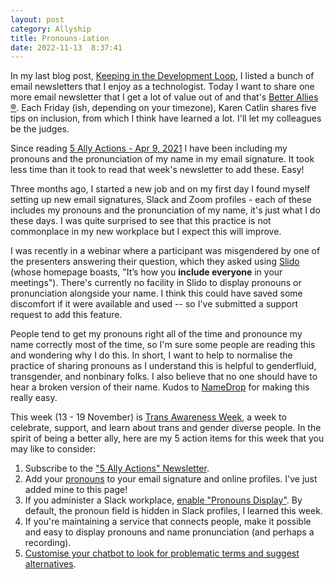 ```yaml
---
layout: post
category: Allyship
title: Pronouns-iation
date: 2022-11-13  8:37:41
---
```


In my last blog post, [Keeping in the Development
Loop](/blog/2022/08/04/keeping-in-the-development-loop/), I listed a bunch of
email newsletters that I enjoy as a technologist. Today I want to share one more
email newsletter that I get a lot of value out of and that's [Better Allies
&reg;](https://betterallies.com/more-content/). Each Friday (ish, depending on
your timezone), Karen Catlin shares five tips on inclusion, from which I think
have learned a lot. I'll let my colleagues be the judges.

Since reading [5 Ally Actions - Apr 9,
2021](https://us19.campaign-archive.com/?u=cc808df089bf312fc1a37916d&id=81fee06c2b)
I have been including my pronouns and the pronunciation of my name in my email
signature. It took less time than it took to read that week's newsletter to add
these. Easy!

Three months ago, I started a new job and on my first day I found myself setting
up new email signatures, Slack and Zoom profiles - each of these includes my
pronouns and the pronunciation of my name, it's just what I do these days. I was
quite surprised to see that this practice is not commonplace in my new workplace
but I expect this will improve.

I was recently in a webinar where a participant was misgendered by one of the
presenters answering their question, which they asked using
[Slido](https://www.slido.com/) (whose homepage boasts, "It’s how you **include
everyone** in your meetings"). There's currently no facility in Slido to display
pronouns or pronunciation alongside your name. I think this could have saved
some discomfort if it were available and used -- so I've submitted a support
request to add this feature.

People tend to get my pronouns right all of the time and pronounce my name
correctly most of the time, so I'm sure some people are reading this and
wondering why I do this. In short, I want to help to normalise the practice of
sharing pronouns as I understand this is helpful to genderfluid, transgender,
and nonbinary folks. I also believe that no one should have to hear a broken
version of their name. Kudos to [NameDrop](https://namedrop.io/) for making this
really easy.

This week (13 - 19 November) is [Trans Awareness
Week](https://www.minus18.org.au/campaigns/trans-awareness-week), a week to
celebrate, support, and learn about trans and gender diverse people. In the
spirit of being a better ally, here are my 5 action items for this week that you
may like to consider:

1. Subscribe to the ["5 Ally Actions" Newsletter](https://betterallies.us19.list-manage.com/subscribe?u=cc808df089bf312fc1a37916d&id=575137cdc6).
1. Add your
   [pronouns](https://www.minus18.org.au/campaigns/trans-awareness-week) to your
   email signature and online profiles. I've just added mine to this page!
1. If you administer a Slack workplace, [enable "Pronouns
   Display"](https://slack.com/help/articles/1500011115781). By default, the
   pronoun field is hidden in Slack profiles, I learned this week.
1. If you're maintaining a service that connects people, make it possible and
   easy to display pronouns and name pronunciation (and perhaps a recording).
1. [Customise your chatbot to look for problematic terms and suggest alternatives](https://betterallies.com/language/).
